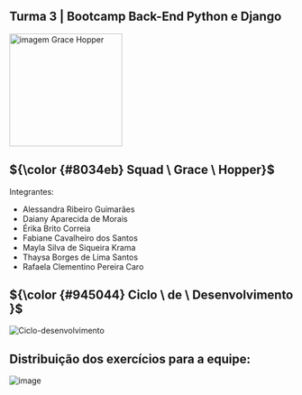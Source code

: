 
 ## Turma 3 | Bootcamp Back-End Python e Django
  <img src="https://www.timeforkids.com/wp-content/uploads/2020/08/Grace_003.jpg?w=926" alt="imagem Grace Hopper" width="200px"/>
  
## ${\color {#8034eb} Squad \ Grace \ Hopper}$  

Integrantes:
- Alessandra Ribeiro Guimarães
- Daiany Aparecida de Morais
- Érika Brito Correia
- Fabiane Cavalheiro dos Santos
- Mayla Silva de Siqueira Krama
- Thaysa Borges de Lima Santos
- Rafaela Clementino Pereira Caro


## ${\color {#945044} Ciclo \ de \ Desenvolvimento }$

![Ciclo-desenvolvimento](https://github.com/user-attachments/assets/66f3e616-d035-4e0a-bfa5-2a8e0e754cd5)



## Distribuição dos exercícios para a equipe:

![image](https://github.com/user-attachments/assets/d03e5694-2241-4d52-b7fe-bfe50534d959)
